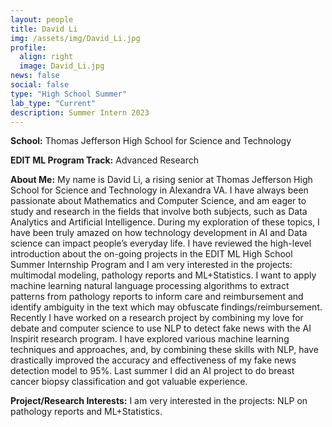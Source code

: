```yaml
---
layout: people
title: David Li
img: /assets/img/David_Li.jpg
profile:
  align: right
  image: David_Li.jpg
news: false
social: false
type: "High School Summer"
lab_type: "Current"
description: Summer Intern 2023
---
```


**School:** Thomas Jefferson High School for Science and Technology

**EDIT ML Program Track:**
Advanced Research

**About Me:**
My name is David Li, a rising senior at Thomas Jefferson High School for Science and Technology in Alexandra VA. I have always been passionate about Mathematics and Computer Science, and am eager to study and research in the fields that involve both subjects, such as Data Analytics and Artificial Intelligence. During my exploration of these topics, I have been truly amazed on how technology development in AI and Data science can impact people’s everyday life.
I have reviewed the high-level introduction about the on-going projects in the EDIT ML High School Summer Internship Program and I am very interested in the projects: multimodal modeling, pathology reports and ML+Statistics. I want to apply machine learning natural language processing algorithms to extract patterns from pathology reports to inform care and reimbursement and identify ambiguity in the text which may obfuscate findings/reimbursement. Recently I have worked on a research project by combining my love for debate and computer science to use NLP to detect fake news with the AI Inspirit research program. I have explored various machine learning techniques and approaches, and, by combining these skills with NLP, have drastically improved the accuracy and effectiveness of my fake news detection model to 95%. Last summer I did an AI project to do breast cancer biopsy classification and got valuable experience.

**Project/Research Interests:**
I am very interested in the projects: NLP on pathology reports and ML+Statistics.
    